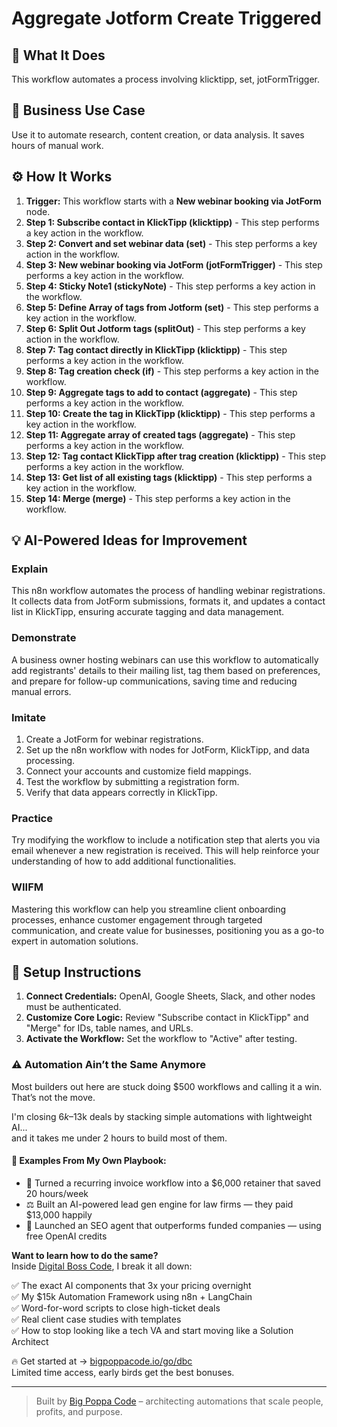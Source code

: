 # Aggregate Jotform Create Triggered

## 🚀 What It Does
This workflow automates a process involving klicktipp, set, jotFormTrigger.

## 💼 Business Use Case
Use it to automate research, content creation, or data analysis. It saves hours of manual work.

## ⚙️ How It Works
1.  **Trigger:** This workflow starts with a **New webinar booking via JotForm** node.
2. **Step 1: Subscribe contact in KlickTipp (klicktipp)** - This step performs a key action in the workflow.
3. **Step 2: Convert and set webinar data (set)** - This step performs a key action in the workflow.
4. **Step 3: New webinar booking via JotForm (jotFormTrigger)** - This step performs a key action in the workflow.
5. **Step 4: Sticky Note1 (stickyNote)** - This step performs a key action in the workflow.
6. **Step 5: Define Array of tags from Jotform (set)** - This step performs a key action in the workflow.
7. **Step 6: Split Out Jotform tags (splitOut)** - This step performs a key action in the workflow.
8. **Step 7: Tag contact directly in KlickTipp (klicktipp)** - This step performs a key action in the workflow.
9. **Step 8: Tag creation check (if)** - This step performs a key action in the workflow.
10. **Step 9: Aggregate tags to add to contact (aggregate)** - This step performs a key action in the workflow.
11. **Step 10: Create the tag in KlickTipp (klicktipp)** - This step performs a key action in the workflow.
12. **Step 11: Aggregate array of created tags (aggregate)** - This step performs a key action in the workflow.
13. **Step 12: Tag contact KlickTipp after trag creation (klicktipp)** - This step performs a key action in the workflow.
14. **Step 13: Get list of all existing tags (klicktipp)** - This step performs a key action in the workflow.
15. **Step 14: Merge (merge)** - This step performs a key action in the workflow.

## 💡 AI-Powered Ideas for Improvement
### Explain
This n8n workflow automates the process of handling webinar registrations. It collects data from JotForm submissions, formats it, and updates a contact list in KlickTipp, ensuring accurate tagging and data management.

### Demonstrate
A business owner hosting webinars can use this workflow to automatically add registrants' details to their mailing list, tag them based on preferences, and prepare for follow-up communications, saving time and reducing manual errors.

### Imitate
1. Create a JotForm for webinar registrations.
2. Set up the n8n workflow with nodes for JotForm, KlickTipp, and data processing.
3. Connect your accounts and customize field mappings.
4. Test the workflow by submitting a registration form.
5. Verify that data appears correctly in KlickTipp.

### Practice
Try modifying the workflow to include a notification step that alerts you via email whenever a new registration is received. This will help reinforce your understanding of how to add additional functionalities.

### WIIFM
Mastering this workflow can help you streamline client onboarding processes, enhance customer engagement through targeted communication, and create value for businesses, positioning you as a go-to expert in automation solutions.

## 🔧 Setup Instructions
1. **Connect Credentials:** OpenAI, Google Sheets, Slack, and other nodes must be authenticated.
2. **Customize Core Logic:** Review "Subscribe contact in KlickTipp" and "Merge" for IDs, table names, and URLs.
3. **Activate the Workflow:** Set the workflow to "Active" after testing.

### ⚠️ Automation Ain’t the Same Anymore

Most builders out here are stuck doing $500 workflows and calling it a win.  
That’s not the move.  

I'm closing $6k–$13k deals by stacking simple automations with lightweight AI...  
and it takes me under 2 hours to build most of them.

#### 🧠 Examples From My Own Playbook:
- 🔁 Turned a recurring invoice workflow into a $6,000 retainer that saved 20 hours/week  
- ⚖️ Built an AI-powered lead gen engine for law firms — they paid $13,000 happily  
- 🚀 Launched an SEO agent that outperforms funded companies — using free OpenAI credits  

**Want to learn how to do the same?**  
Inside [Digital Boss Code](https://bigpoppacode.io/go/dbc), I break it all down:

✅ The exact AI components that 3x your pricing overnight  
✅ My $15k Automation Framework using n8n + LangChain  
✅ Word-for-word scripts to close high-ticket deals  
✅ Real client case studies with templates  
✅ How to stop looking like a tech VA and start moving like a Solution Architect  

🔥 Get started at → [bigpoppacode.io/go/dbc](https://bigpoppacode.io/go/dbc)  
Limited time access, early birds get the best bonuses.

---
> Built by [Big Poppa Code](https://bigpoppacode.io) – architecting automations that scale people, profits, and purpose.
